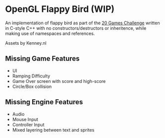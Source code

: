 # OpenGL Flappy Bird (WIP)

An implementation of flappy bird as part of the [20 Games Challenge](https://20_games_challenge.gitlab.io/games/flappy/) written in C-style C++ with no constructors/destructors or inheritence, while making use of namespaces and references.

Assets by Kenney.nl

## Missing Game Features
- UI
- Ramping Difficulty
- Game Over screen with score and high-score
- Circle/Box collision

## Missing Engine Features
- Audio
- Mouse Input
- Controller Input
- Mixed layering between text and sprites